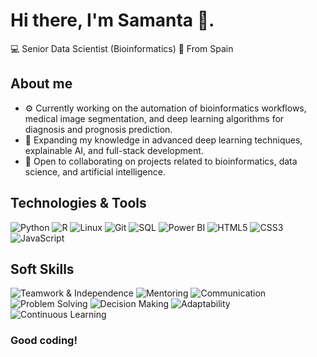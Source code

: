# Hi there, I'm Samanta 👋. 
💻 Senior Data Scientist (Bioinformatics)
📍 From Spain

## About me
- ⚙️ Currently working on the automation of bioinformatics workflows, medical image segmentation, and deep learning algorithms for diagnosis and prognosis prediction.  
- 🌱 Expanding my knowledge in advanced deep learning techniques, explainable AI, and full-stack development.  
- 🤝 Open to collaborating on projects related to bioinformatics, data science, and artificial intelligence.  

## Technologies & Tools
![Python](https://img.shields.io/badge/-Python-333?style=flat&logo=python&logoColor=3776AB)
![R](https://img.shields.io/badge/-R-333?style=flat&logo=r&logoColor=276DC3)
![Linux](https://img.shields.io/badge/-Linux-333?style=flat&logo=linux&logoColor=FCC624)
![Git](https://img.shields.io/badge/-Git-333?style=flat&logo=git&logoColor=F05032)
![SQL](https://img.shields.io/badge/-SQL-333?style=flat&logo=postgresql&logoColor=336791)
![Power BI](https://cdn.simpleicons.org/powerbi/F2C811)
![HTML5](https://cdn.simpleicons.org/html5/E34F26)
![CSS3](https://cdn.simpleicons.org/css3/1572B6)
![JavaScript](https://img.shields.io/badge/-JavaScript-333?style=flat&logo=javascript&logoColor=F7DF1E)


## Soft Skills
![Teamwork & Independence](https://img.shields.io/badge/-Teamwork%20&%20Independence-333?style=flat&logo=teamspeak)
![Mentoring](https://img.shields.io/badge/-Mentoring-333?style=flat&logo=googlescholar)
![Communication](https://img.shields.io/badge/-Communication-333?style=flat&logo=googlemeet)
![Problem Solving](https://img.shields.io/badge/-Problem%20Solving-333?style=flat&logo=bulma)
![Decision Making](https://img.shields.io/badge/-Decision%20Making-333?style=flat&logo=checkmarx)
![Adaptability](https://img.shields.io/badge/-Adaptability-333?style=flat&logo=elastic)
![Continuous Learning](https://img.shields.io/badge/-Continuous%20Learning-333?style=flat&logo=bookstack)


### Good coding!
